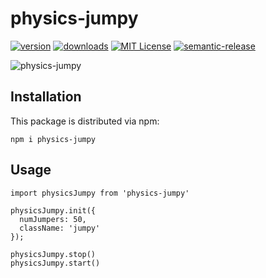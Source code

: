 # physics-jumpy

[![version](https://img.shields.io/npm/v/physics-jumpy.svg?style=flat-square)](http://npm.im/physics-jumpy)
[![downloads](https://img.shields.io/npm/dm/physics-jumpy.svg?style=flat-square)](http://npm-stat.com/charts.html?package=physics-jumpy&from=2015-08-01)
[![MIT License](https://img.shields.io/npm/l/physics-jumpy.svg?style=flat-square)](http://opensource.org/licenses/MIT)
[![semantic-release](https://img.shields.io/badge/%20%20%F0%9F%93%A6%F0%9F%9A%80-semantic--release-e10079.svg?style=flat-square)](https://github.com/semantic-release/semantic-release)

![physics-jumpy](../assets/demo.gif)

## Installation

This package is distributed via npm:

```
npm i physics-jumpy
```

## Usage

```
import physicsJumpy from 'physics-jumpy'

physicsJumpy.init({
  numJumpers: 50,
  className: 'jumpy'
});

physicsJumpy.stop()
physicsJumpy.start()
```

